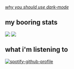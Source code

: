 [*why you should use dark-mode*](https://www.youtube.com/watch?v=xvFZjo5PgG0#gh-light-mode-only)

## my booring stats

<a href="https://github.com/Erix0815?tab=repositories">
  <img align="top" src="https://github-readme-stats.vercel.app/api?username=Erix0815&show_icons=true&rank_icon=github&include_all_commits=true&icon_color=0f0&title_color=0f0&hide_border=true&bg_color=0000&theme=dark"/></a>
<a href="https://github.com/Erix0815?tab=repositories">
  <img align="top" src="https://github-readme-stats.vercel.app/api/top-langs?username=Erix0815&layout=donut&title_color=0f0&hide_border=true&bg_color=0000&theme=dark"/></a>

## what i'm listening to

[![spotify-github-profile](https://spotify-github-profile.kittinanx.com/api/view?uid=4fssq6j0g02lwljnwzp4iqumd&cover_image=true&theme=novatorem&show_offline=false&background_color=121212&interchange=false&bar_color=00ff00&bar_color_cover=false)](https://spotify-github-profile.kittinanx.com/api/view?uid=4fssq6j0g02lwljnwzp4iqumd&redirect=true)
